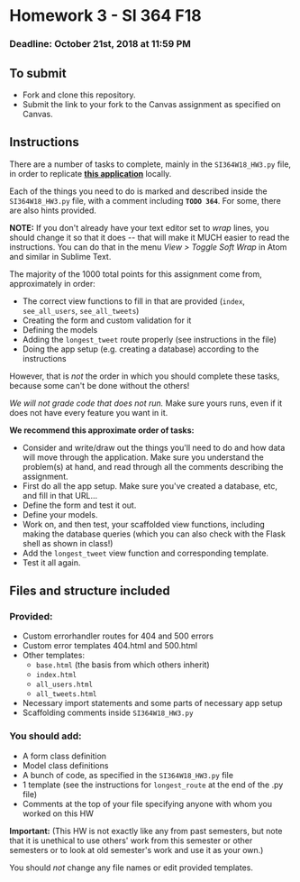 # Homework 3 - SI 364 F18

### Deadline: October 21st, 2018 at 11:59 PM

## To submit

* Fork and clone this repository.
* Submit the link to your fork to the Canvas assignment as specified on Canvas.

## Instructions

There are a number of tasks to complete, mainly in the `SI364W18_HW3.py` file, in order to replicate **[this application](http://sample364hw3.herokuapp.com/)** locally.

Each of the things you need to do is marked and described inside the `SI364W18_HW3.py` file, with a comment including **`TODO 364`**. For some, there are also hints provided.

**NOTE:** If you don't already have your text editor set to *wrap* lines, you should change it so that it does -- that will make it MUCH easier to read the instructions. You can do that in the menu *View > Toggle Soft Wrap* in Atom and similar in Sublime Text.

The majority of the 1000 total points for this assignment come from, approximately in order:

* The correct view functions to fill in that are provided (`index`, `see_all_users`, `see_all_tweets`)
* Creating the form and custom validation for it
* Defining the models
* Adding the `longest_tweet` route properly (see instructions in the file)
* Doing the app setup (e.g. creating a database) according to the instructions

However, that is *not* the order in which you should complete these tasks, because some can't be done without the others!

*We will not grade code that does not run.* Make sure yours runs, even if it does not have every feature you want in it.

**We recommend this approximate order of tasks:**

* Consider and write/draw out the things you'll need to do and how data will move through the application. Make sure you understand the problem(s) at hand, and read through all the comments describing the assignment.
* First do all the app setup. Make sure you've created a database, etc, and fill in that URL...
* Define the form and test it out.
* Define your models.
* Work on, and then test, your scaffolded view functions, including making the database queries (which you can also check with the Flask shell as shown in class!)
* Add the `longest_tweet` view function and corresponding template.
* Test it all again.


## Files and structure included

### Provided:

* Custom errorhandler routes for 404 and 500 errors
* Custom error templates 404.html and 500.html
* Other templates:
    * `base.html` (the basis from which others inherit)
    * `index.html`
    * `all_users.html`
    * `all_tweets.html`
* Necessary import statements and some parts of necessary app setup
* Scaffolding comments inside `SI364W18_HW3.py`

### You should add:

* A form class definition
* Model class definitions
* A bunch of code, as specified in the `SI364W18_HW3.py` file
* 1 template (see the instructions for `longest_route` at the end of the .py file)
* Comments at the top of your file specifying anyone with whom you worked on this HW

**Important:** (This HW is not exactly like any from past semesters, but note that it is unethical to use others' work from this semester or other semesters or to look at old semester's work and use it as your own.)

You should *not* change any file names or edit provided templates.
